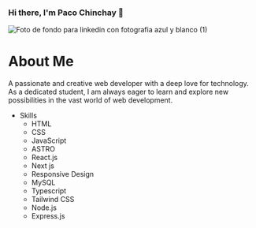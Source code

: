 ### Hi there, I'm Paco Chinchay 👋
![Foto de fondo para linkedin con fotografia azul y blanco (1)](https://github.com/PacoChinchay/Pacochinchay/assets/109483099/717262b7-aced-4d9f-aa01-4f45bcc2b776)

# About Me
A passionate and creative web developer with a deep love for technology. As a dedicated student, I am always eager to learn and explore new possibilities in the vast world of web development.

- Skills
  - HTML
  - CSS
  - JavaScript
  - ASTRO
  - React.js
  - Next js
  - Responsive Design
  - MySQL
  - Typescript
  - Tailwind CSS
  - Node.js
  - Express.js
<!--
**PacoChinchay/Pacochinchay** is a ✨ _special_ ✨ repository because its `README.md` (this file) appears on your GitHub profile.

Here are some ideas to get you started:

- 🔭 I’m currently working on ...
- 🌱 I’m currently learning ...
- 👯 I’m looking to collaborate on ...
- 🤔 I’m looking for help with ...
- 💬 Ask me about ...
- 📫 How to reach me: ...
- 😄 Pronouns: ...
- ⚡ Fun fact: ...
-->
